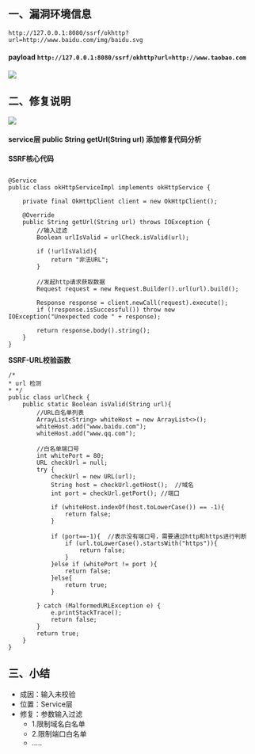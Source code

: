 ## 一、漏洞环境信息
```
http://127.0.0.1:8080/ssrf/okhttp?url=http://www.baidu.com/img/baidu.svg
```
#### **payload** ```http://127.0.0.1:8080/ssrf/okhttp?url=http://www.taobao.com```

![](/img/okhttp_payload.jpg)


## 二、修复说明
![](/img/okhttp_fenxi.jpg)


#### **service层 public String getUrl(String url) 添加修复代码分析**

**SSRF核心代码**
```

@Service
public class okHttpServiceImpl implements okHttpService {

    private final OkHttpClient client = new OkHttpClient();

    @Override
    public String getUrl(String url) throws IOException {
        //输入过滤
        Boolean urlIsValid = urlCheck.isValid(url);

        if (!urlIsValid){
            return "非法URL";
        }

        //发起http请求获取数据
        Request request = new Request.Builder().url(url).build();

        Response response = client.newCall(request).execute();
        if (!response.isSuccessful()) throw new IOException("Unexpected code " + response);

        return response.body().string();
    }
}
```
**SSRF-URL校验函数**
```
/*
* url 检测
* */
public class urlCheck {
    public static Boolean isValid(String url){
        //URL白名单列表
        ArrayList<String> whiteHost = new ArrayList<>();
        whiteHost.add("www.baidu.com");
        whiteHost.add("www.qq.com");

        //白名单端口号
        int whitePort = 80;
        URL checkUrl = null;
        try {
            checkUrl = new URL(url);
            String host = checkUrl.getHost();  //域名
            int port = checkUrl.getPort(); //端口

            if (whiteHost.indexOf(host.toLowerCase()) == -1){
                return false;
            }

            if (port==-1){  //表示没有端口号，需要通过http和https进行判断
                if (url.toLowerCase().startsWith("https")){
                    return false;
                }
            }else if (whitePort != port ){
                return false;
            }else{
                return true;
            }

        } catch (MalformedURLException e) {
            e.printStackTrace();
            return false;
        }
        return true;
    }
}
```

## 三、小结
* 成因：输入未校验
* 位置：Service层
* 修复：参数输入过滤
  * 1.限制域名白名单
  * 2.限制端口白名单
  * .....

